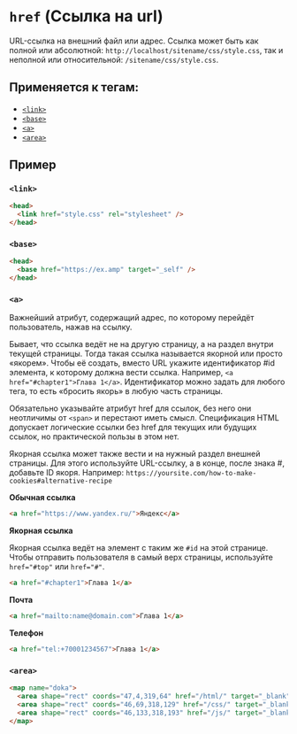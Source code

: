 # `href` (Ссылка на url)

URL-ссылка на внешний файл или адрес. Ссылка может быть как полной или абсолютной: `http://localhost/sitename/css/style.css`, так и неполной или относительной: `/sitename/css/style.css`.

## Применяется к тегам:

- [`<link>`](<../TAGS HEAD/link (ВНЕШНИЙ ФАЙЛ).md>)
- [`<base>`](<../TAGS HEAD/base (ОСНОВНОЙ URL-АДРЕС).md>)
- [`<a>`](<../TAGS INLINE/a (ССЫЛКА).md>)
- [`<area>`](<../TAGS MEDIA/area (ССЫЛКИ НА ОБЛАСТИ КАРТИНКИ).md>)

## Пример

### `<link>`

```html
<head>
  <link href="style.css" rel="stylesheet" />
</head>
```

### `<base>`

```html
<head>
  <base href="https://ex.amp" target="_self" />
</head>
```

### `<a>`

Важнейший атрибут, содержащий адрес, по которому перейдёт пользователь, нажав на ссылку.

Бывает, что ссылка ведёт не на другую страницу, а на раздел внутри текущей страницы. Тогда такая ссылка называется якорной или просто «якорем». Чтобы её создать, вместо URL укажите идентификатор #id элемента, к которому должна вести ссылка. Например, `<a href="#chapter1">Глава 1</a>`. Идентификатор можно задать для любого тега, то есть «бросить якорь» в любую часть страницы.

Обязательно указывайте атрибут href для ссылок, без него они неотличимы от `<span>` и перестают иметь смысл. Спецификация HTML допускает логические ссылки без href для текущих или будущих ссылок, но практической пользы в этом нет.

Якорная ссылка может также вести и на нужный раздел внешней страницы. Для этого используйте URL-ссылку, а в конце, после знака #, добавьте ID якоря. Например: `https://yoursite.com/how-to-make-cookies#alternative-recipe`

**Обычная ссылка**

```html
<a href="https://www.yandex.ru/">Яндекс</a>
```

**Якорная ссылка**

Якорная ссылка ведёт на элемент с таким же `#id` на этой странице. Чтобы отправить пользователя в самый верх страницы, используйте `href="#top"` или `href="#"`.

```html
<a href="#chapter1">Глава 1</a>
```

**Почта**

```html
<a href="mailto:name@domain.com">Глава 1</a>
```

**Телефон**

```html
<a href="tel:+70001234567">Глава 1</a>
```

### `<area>`

```html
<map name="doka">
  <area shape="rect" coords="47,4,319,64" href="/html/" target="_blank" alt="HTML" />
  <area shape="rect" coords="46,69,318,129" href="/css/" target="_blank" alt="CSS" />
  <area shape="rect" coords="46,133,318,193" href="/js/" target="_blank" alt="JS" />
</map>
```
